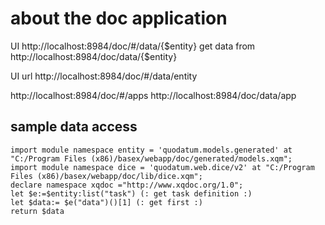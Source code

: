 # about the doc application
UI http://localhost:8984/doc/#/data/{$entity}
get data from
http://localhost:8984/doc/data/{$entity}

UI url
http://localhost:8984/doc/#/data/entity

http://localhost:8984/doc/#/apps
http://localhost:8984/doc/data/app

## sample data access
````xquery
import module namespace entity = 'quodatum.models.generated' at "C:/Program Files (x86)/basex/webapp/doc/generated/models.xqm";
import module namespace dice = 'quodatum.web.dice/v2' at "C:/Program Files (x86)/basex/webapp/doc/lib/dice.xqm";
declare namespace xqdoc ="http://www.xqdoc.org/1.0";
let $e:=$entity:list("task") (: get task definition :)
let $data:= $e("data")()[1] (: get first :)
return $data
```` 